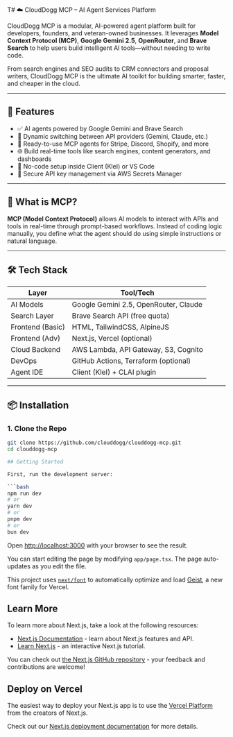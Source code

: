 T# ☁️ CloudDogg MCP – AI Agent Services Platform

CloudDogg MCP is a modular, AI-powered agent platform built for developers, founders, and veteran-owned businesses. It leverages **Model Context Protocol (MCP)**, **Google Gemini 2.5**, **OpenRouter**, and **Brave Search** to help users build intelligent AI tools—without needing to write code.

From search engines and SEO audits to CRM connectors and proposal writers, CloudDogg MCP is the ultimate AI toolkit for building smarter, faster, and cheaper in the cloud.

---

## 🚀 Features

- ✅ AI agents powered by Google Gemini and Brave Search
- 🔄 Dynamic switching between API providers (Gemini, Claude, etc.)
- 🔌 Ready-to-use MCP agents for Stripe, Discord, Shopify, and more
- 🌐 Build real-time tools like search engines, content generators, and dashboards
- 🧱 No-code setup inside Client (KleI) or VS Code
- 🔐 Secure API key management via AWS Secrets Manager

---

## 🧠 What is MCP?

**MCP (Model Context Protocol)** allows AI models to interact with APIs and tools in real-time through prompt-based workflows. Instead of coding logic manually, you define what the agent should do using simple instructions or natural language.

---

## 🛠️ Tech Stack

| Layer            | Tool/Tech                      |
|------------------|--------------------------------|
| AI Models        | Google Gemini 2.5, OpenRouter, Claude |
| Search Layer     | Brave Search API (free quota)  |
| Frontend (Basic) | HTML, TailwindCSS, AlpineJS    |
| Frontend (Adv)   | Next.js, Vercel (optional)     |
| Cloud Backend    | AWS Lambda, API Gateway, S3, Cognito |
| DevOps           | GitHub Actions, Terraform (optional) |
| Agent IDE        | Client (KleI) + CLAI plugin     |

---

## 📦 Installation

### 1. Clone the Repo

```bash
git clone https://github.com/clouddogg/clouddogg-mcp.git
cd clouddogg-mcp

## Getting Started

First, run the development server:

```bash
npm run dev
# or
yarn dev
# or
pnpm dev
# or
bun dev
```

Open [http://localhost:3000](http://localhost:3000) with your browser to see the result.

You can start editing the page by modifying `app/page.tsx`. The page auto-updates as you edit the file.

This project uses [`next/font`](https://nextjs.org/docs/app/building-your-application/optimizing/fonts) to automatically optimize and load [Geist](https://vercel.com/font), a new font family for Vercel.

## Learn More

To learn more about Next.js, take a look at the following resources:

- [Next.js Documentation](https://nextjs.org/docs) - learn about Next.js features and API.
- [Learn Next.js](https://nextjs.org/learn) - an interactive Next.js tutorial.

You can check out [the Next.js GitHub repository](https://github.com/vercel/next.js) - your feedback and contributions are welcome!

## Deploy on Vercel

The easiest way to deploy your Next.js app is to use the [Vercel Platform](https://vercel.com/new?utm_medium=default-template&filter=next.js&utm_source=create-next-app&utm_campaign=create-next-app-readme) from the creators of Next.js.

Check out our [Next.js deployment documentation](https://nextjs.org/docs/app/building-your-application/deploying) for more details.
